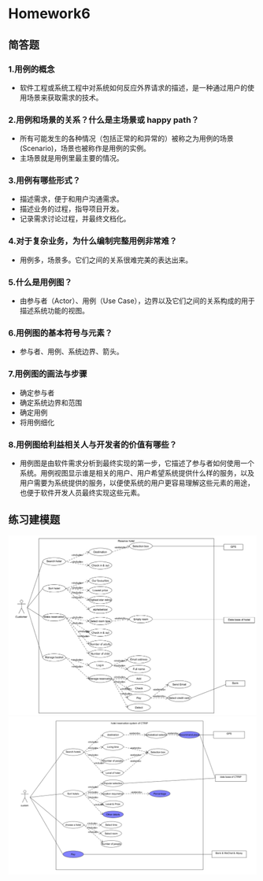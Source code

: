 # Homework6
## 简答题
### 1.用例的概念
   + 软件工程或系统工程中对系统如何反应外界请求的描述，是一种通过用户的使用场景来获取需求的技术。
### 2.用例和场景的关系？什么是主场景或 happy path？
   + 所有可能发生的各种情况（包括正常的和异常的）被称之为用例的场景(Scenario)，场景也被称作是用例的实例。
   + 主场景就是用例里最主要的情况。
### 3.用例有哪些形式？
   + 描述需求，便于和用户沟通需求。
   + 描述业务的过程，指导项目开发。
   + 记录需求讨论过程，并最终文档化。
### 4.对于复杂业务，为什么编制完整用例非常难？
   + 用例多，场景多。它们之间的关系很难完美的表达出来。
### 5.什么是用例图？
   + 由参与者（Actor）、用例（Use Case），边界以及它们之间的关系构成的用于描述系统功能的视图。
### 6.用例图的基本符号与元素？
   + 参与者、用例、系统边界、箭头。
### 7.用例图的画法与步骤
   + 确定参与者
   + 确定系统边界和范围
   + 确定用例
   + 将用例细化
### 8.用例图给利益相关人与开发者的价值有哪些？
   + 用例图是由软件需求分析到最终实现的第一步，它描述了参与者如何使用一个系统。用例视图显示谁是相关的用户、用户希望系统提供什么样的服务，以及用户需要为系统提供的服务，以便使系统的用户更容易理解这些元素的用途，也便于软件开发人员最终实现这些元素。
## 练习建模题
![Asg_RH](homework6_Asg_RH2.png)
![携程预订酒店](homework6_CTRIP.png)
